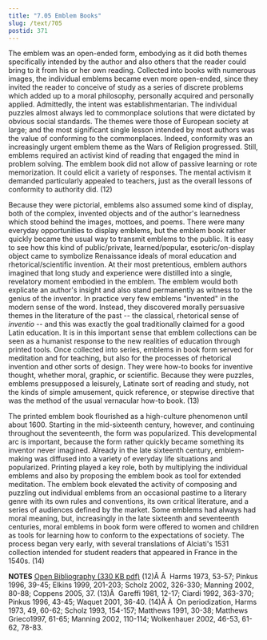 ```yaml
---
title: "7.05 Emblem Books"
slug: /text/705
postid: 371
---
```

The emblem was an open-ended form, embodying as it did both themes specifically intended by the author and also others that the reader could bring to it from his or her own reading. Collected into books with numerous images, the individual emblems became even more open-ended, since they invited the reader to conceive of study as a series of discrete problems which added up to a moral philosophy, personally acquired and personally applied. Admittedly, the intent was establishmentarian. The individual puzzles almost always led to commonplace solutions that were dictated by obvious social standards. The themes were those of European society at large; and the most significant single lesson intended by most authors was the value of conforming to the commonplaces. Indeed, conformity was an increasingly urgent emblem theme as the Wars of Religion progressed. Still, emblems required an activist kind of reading that engaged the mind in problem solving. The emblem book did not allow of passive learning or rote memorization. It could elicit a variety of responses. The mental activism it demanded particularly appealed to teachers, just as the overall lessons of conformity to authority did. (12)

Because they were pictorial, emblems also assumed some kind of display, both of the complex, invented objects and of the author's learnedness which stood behind the images, mottoes, and poems. There were many everyday opportunities to display emblems, but the emblem book rather quickly became the usual way to transmit emblems to the public. It is easy to see how this kind of public/private, learned/popular, esoteric/on-display object came to symbolize Renaissance ideals of moral education and rhetorical/scientific invention. At their most pretentious, emblem authors imagined that long study and experience were distilled into a single, revelatory moment embodied in the emblem. The emblem would both explicate an author's insight and also stand permanently as witness to the genius of the inventor. In practice very few emblems "invented" in the modern sense of the word. Instead, they discovered morally persuasive themes in the literature of the past -- the classical, rhetorical sense of <em>inventio</em> -- and this was exactly the goal traditionally claimed for a good Latin education. It is in this important sense that emblem collections can be seen as a humanist response to the new realities of education through printed tools. Once collected into series, emblems in book form served for meditation and for teaching, but also for the processes of rhetorical invention and other sorts of design. They were how-to books for inventive thought, whether moral, graphic, or scientific. Because they were puzzles, emblems presupposed a leisurely, Latinate sort of reading and study, not the kinds of simple amusement, quick reference, or stepwise directive that was the method of the usual vernacular how-to book. (13)

The printed emblem book flourished as a high-culture phenomenon until about 1600. Starting in the mid-sixteenth century, however, and continuing throughout the seventeenth, the form was popularized. This developmental arc is important, because the form rather quickly became something its inventor never imagined. Already in the late sixteenth century, emblem-making was diffused into a variety of everyday life situations and popularized. Printing played a key role, both by multiplying the individual emblems and also by proposing the emblem book as tool for extended meditation. The emblem book elevated the activity of composing and puzzling out individual emblems from an occasional pastime to a literary genre with its own rules and conventions, its own critical literature, and a series of audiences defined by the market. Some emblems had always had moral meaning, but, increasingly in the late sixteenth and seventeenth centuries, moral emblems in book form were offered to women and children as tools for learning how to conform to the expectations of society. The process began very early, with several translations of Alciati's 1531 collection intended for student readers that appeared in France in the 1540s. (14)

<strong>NOTES</strong>
<a href="http://www.humanismforsale.org/bibliography.pdf" target="new">Open Bibliography (330 KB pdf)</a>
(12)Â Â  Harms 1973, 53-57; Pinkus 1996, 39-45; Elkins 1999, 201-203; Scholz 2002, 326-330; Manning 2002, 80-88; Coppens 2005, 37.
(13)Â  Gareffi 1981, 12-17; Ciardi 1992, 363-370; Pinkus 1996, 43-45; Waquet 2001, 36-40.
(14)Â Â  On periodization, Harms 1973, 49, 60-62; Scholz 1993, 154-157; Matthews 1991, 30-38; Matthews Grieco1997, 61-65; Manning 2002, 110-114; Wolkenhauer 2002, 46-53, 61-62, 78-83.
